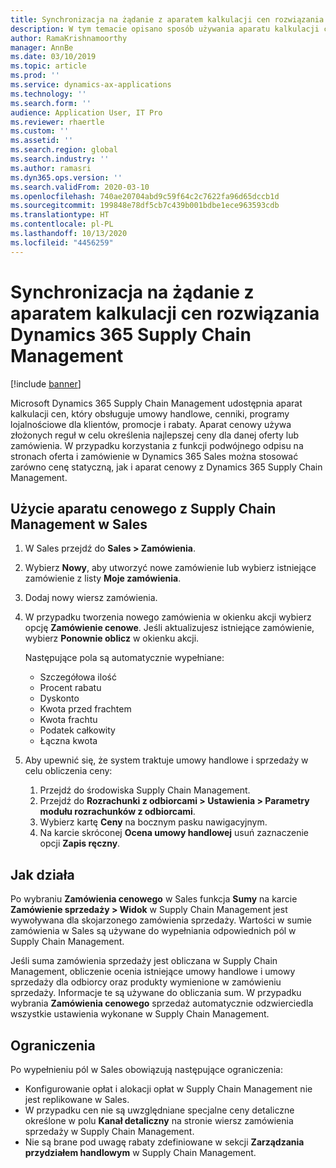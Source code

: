 ```yaml
---
title: Synchronizacja na żądanie z aparatem kalkulacji cen rozwiązania Dynamics 365 Supply Chain Management
description: W tym temacie opisano sposób używania aparatu kalkulacji cen w Microsoft Dynamics 365 Supply Chain Management z Dynamics 365 Sales.
author: RamaKrishnamoorthy
manager: AnnBe
ms.date: 03/10/2019
ms.topic: article
ms.prod: ''
ms.service: dynamics-ax-applications
ms.technology: ''
ms.search.form: ''
audience: Application User, IT Pro
ms.reviewer: rhaertle
ms.custom: ''
ms.assetid: ''
ms.search.region: global
ms.search.industry: ''
ms.author: ramasri
ms.dyn365.ops.version: ''
ms.search.validFrom: 2020-03-10
ms.openlocfilehash: 740ae20704abd9c59f64c2c7622fa96d65dccb1d
ms.sourcegitcommit: 199848e78df5cb7c439b001bdbe1ece963593cdb
ms.translationtype: HT
ms.contentlocale: pl-PL
ms.lasthandoff: 10/13/2020
ms.locfileid: "4456259"
---
```

# <a name="sync-with-the-dynamics-365-supply-chain-management-pricing-engine-on-demand"></a>Synchronizacja na żądanie z aparatem kalkulacji cen rozwiązania Dynamics 365 Supply Chain Management

[!include [banner](../../includes/banner.md)]



Microsoft Dynamics 365 Supply Chain Management udostępnia aparat kalkulacji cen, który obsługuje umowy handlowe, cenniki, programy lojalnościowe dla klientów, promocje i rabaty. Aparat cenowy używa złożonych reguł w celu określenia najlepszej ceny dla danej oferty lub zamówienia. W przypadku korzystania z funkcji podwójnego odpisu na stronach oferta i zamówienie w Dynamics 365 Sales można stosować zarówno cenę statyczną, jak i aparat cenowy z Dynamics 365 Supply Chain Management.

## <a name="use-the-pricing-engine-from-supply-chain-management-in-sales"></a>Użycie aparatu cenowego z Supply Chain Management w Sales

1. W Sales przejdź do **Sales \> Zamówienia**.
2. Wybierz **Nowy**, aby utworzyć nowe zamówienie lub wybierz istniejące zamówienie z listy **Moje zamówienia**.
3. Dodaj nowy wiersz zamówienia.
4. W przypadku tworzenia nowego zamówienia w okienku akcji wybierz opcję **Zamówienie cenowe**. Jeśli aktualizujesz istniejące zamówienie, wybierz **Ponownie oblicz** w okienku akcji.

    Następujące pola są automatycznie wypełniane:

    + Szczegółowa ilość
    + Procent rabatu
    + Dyskonto
    + Kwota przed frachtem
    + Kwota frachtu
    + Podatek całkowity
    + Łączna kwota
    
5. Aby upewnić się, że system traktuje umowy handlowe i sprzedaży w celu obliczenia ceny:
    1. Przejdź do środowiska Supply Chain Management.
    2. Przejdź do **Rozrachunki z odbiorcami \> Ustawienia \> Parametry modułu rozrachunków z odbiorcami**.
    3. Wybierz kartę **Ceny** na bocznym pasku nawigacyjnym.
    4. Na karcie skróconej **Ocena umowy handlowej** usuń zaznaczenie opcji **Zapis ręczny**.

## <a name="how-it-works"></a>Jak działa

Po wybraniu **Zamówienia cenowego** w Sales funkcja **Sumy** na karcie **Zamówienie sprzedaży \> Widok** w Supply Chain Management jest wywoływana dla skojarzonego zamówienia sprzedaży. Wartości w sumie zamówienia w Sales są używane do wypełniania odpowiednich pól w Supply Chain Management.

Jeśli suma zamówienia sprzedaży jest obliczana w Supply Chain Management, obliczenie ocenia istniejące umowy handlowe i umowy sprzedaży dla odbiorcy oraz produkty wymienione w zamówieniu sprzedaży. Informacje te są używane do obliczania sum. W przypadku wybrania **Zamówienia cenowego** sprzedaż automatycznie odzwierciedla wszystkie ustawienia wykonane w Supply Chain Management.

## <a name="limitations"></a>Ograniczenia

Po wypełnieniu pól w Sales obowiązują następujące ograniczenia:

+ Konfigurowanie opłat i alokacji opłat w Supply Chain Management nie jest replikowane w Sales.
+ W przypadku cen nie są uwzględniane specjalne ceny detaliczne określone w polu **Kanał detaliczny** na stronie wiersz zamówienia sprzedaży w Supply Chain Management.
+ Nie są brane pod uwagę rabaty zdefiniowane w sekcji **Zarządzania przydziałem handlowym** w Supply Chain Management.
